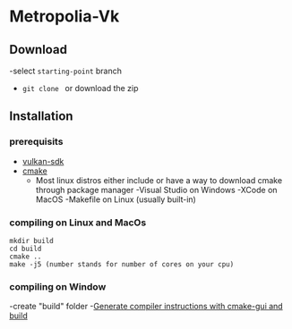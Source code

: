 # Metropolia-Vk
## Download 
-select ```starting-point``` branch
- ```git clone ``` or download the zip
## Installation 
### prerequisits
- [vulkan-sdk](https://vulkan.lunarg.com/)
- [cmake](https://cmake.org/download/)
  - Most linux distros either include or have a way to download cmake through package manager
-Visual Studio on Windows
-XCode on MacOS
-Makefile on Linux (usually built-in)

### compiling on Linux and MacOs
```
mkdir build
cd build
cmake ..
make -j5 (number stands for number of cores on your cpu)
```
### compiling on Window
-create "build" folder
-[Generate compiler instructions with cmake-gui and build](https://youtu.be/LxHV-KNEG3k?t=155)
